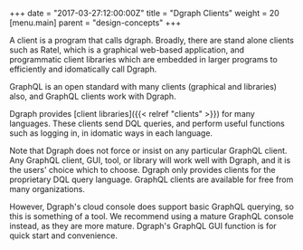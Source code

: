 +++
date = "2017-03-27:12:00:00Z"
title = "Dgraph Clients"
weight = 20
[menu.main]
    parent = "design-concepts"
+++

A client is a program that calls dgraph. Broadly, there are stand alone clients such as Ratel, which is a graphical web-based application, and programmatic client libraries which are embedded in larger programs to efficiently and idomatically call Dgraph.

GraphQL is an open standard with many clients (graphical and libraries) also, and GraphQL clients work with Dgraph.

Dgraph provides [client libraries]({{< relref "clients" >}}) for many languages. These clients send DQL queries, and perform useful functions such as logging in, in idomatic ways in each language.

Note that Dgraph does not force or insist on any particular GraphQL client. Any GraphQL client, GUI, tool, or library will work well with Dgraph, and it is the users' choice which to choose. Dgraph only provides clients for the proprietary DQL query language. GraphQL clients are available for free from many organizations.

However, Dgraph's cloud console does support basic GraphQL querying, so this is something of a tool. We recommend using a mature GraphQL console instead, as they are more mature. Dgraph's GraphQL GUI function is for quick start and convenience.
